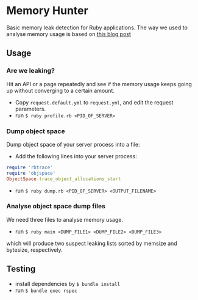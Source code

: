 # Memory Hunter
Basic memory leak detection for Ruby applications.
The way we used to analyse memory usage is based on [this blog post](http://blog.skylight.io/hunting-for-leaks-in-ruby/)

## Usage

### Are we leaking?

Hit an API or a page repeatedly and see if the memory usage keeps going up without converging to a certain amount.

- Copy `request.default.yml` to `request.yml`, and edit the request parameters.
- run `$ ruby profile.rb <PID_OF_SERVER>`

### Dump object space

Dump object space of your server process into a file:

- Add the following lines into your server process:

```ruby
require 'rbtrace'
require 'objspace'
ObjectSpace.trace_object_allocations_start
```

- run `$ ruby dump.rb <PID_OF_SERVER> <OUTPUT_FILENAME>`


### Analyse object space dump files

We need three files to analyse memory usage.

- run `$ ruby main <DUMP_FILE1> <DUMP_FILE2> <DUMP_FILE3>`

which will produce two suspect leaking lists sorted by memsize and bytesize, respectively.


## Testing

- install dependencies by `$ bundle install`
- run `$ bundle exec rspec`

